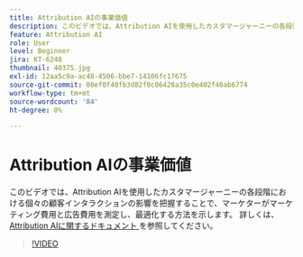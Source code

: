 ```yaml
---
title: Attribution AIの事業価値
description: このビデオでは、Attribution AIを使用したカスタマージャーニーの各段階における個々の顧客インタラクションの影響を把握することで、マーケターがマーケティング費用と広告費用を測定し、最適化する方法を示します。
feature: Attribution AI
role: User
level: Beginner
jira: KT-6248
thumbnail: 40375.jpg
exl-id: 12aa5c9a-ac48-4506-bbe7-14106fc17675
source-git-commit: 00ef0f40fb3d82f0c06428a35c0e402f46ab6774
workflow-type: tm+mt
source-wordcount: '84'
ht-degree: 0%

---
```


# Attribution AIの事業価値

このビデオでは、Attribution AIを使用したカスタマージャーニーの各段階における個々の顧客インタラクションの影響を把握することで、マーケターがマーケティング費用と広告費用を測定し、最適化する方法を示します。 詳しくは、[Attribution AIに関するドキュメント ](https://experienceleague.adobe.com/docs/experience-platform/intelligent-services/attribution-ai/overview.html) を参照してください。

>[!VIDEO](https://video.tv.adobe.com/v/40375?learn=on)


